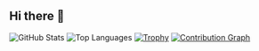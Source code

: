 ## Hi there 👋

<!--
**giakhiem03/giakhiem03** is a ✨ _special_ ✨ repository because its `README.md` (this file) appears on your GitHub profile.

Here are some ideas to get you started:

- 🔭 I’m currently working on ...
- 🌱 I’m currently learning ...
- 👯 I’m looking to collaborate on ...
- 🤔 I’m looking for help with ...
- 💬 Ask me about ...
- 📫 How to reach me: ...
- 😄 Pronouns: ...
- ⚡ Fun fact: ...
-->
![GitHub Stats](https://github-readme-stats.vercel.app/api?username=giakhiem03&show_icons=true&theme=radical)
![Top Languages](https://github-readme-stats.vercel.app/api/top-langs/?username=giakhiem03&layout=compact&theme=radical)
[![Trophy](https://github-profile-trophy.vercel.app/?username=giakhiem03&theme=gruvbox)](https://github.com/ryo-ma/github-profile-trophy)
[![Contribution Graph](https://activity-graph.herokuapp.com/graph?username=giakhiem03&theme=dracula)](https://github.com/ashutosh00710/github-readme-activity-graph)
